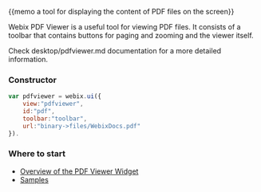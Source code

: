 
{{memo a tool for displaying the content of PDF files on the screen}}

Webix PDF Viewer is a useful tool for viewing PDF files. It consists of a toolbar that contains buttons for paging and zooming and the viewer itself.

Check desktop/pdfviewer.md documentation for a more detailed information.

### Constructor

~~~js
var pdfviewer = webix.ui({
	view:"pdfviewer", 
    id:"pdf", 
    toolbar:"toolbar", 
    url:"binary->files/WebixDocs.pdf"
}).
~~~

### Where to start

- [Overview of the PDF Viewer Widget](desktop/pdfviewer.md)
- [Samples](http://docs.webix.com/samples/60_pro/10_viewers/)